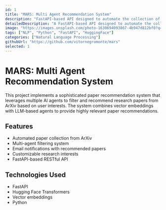 ```yaml
---
id: 1
title: "MARS: Multi Agent Recommendation System"
description: "FastAPI-based API designed to automate the collection of research papers from ArXiv."
detailedDescription: "A FastAPI-based API designed to automate the collection of research papers from ArXiv, use LLM-based agents to review and filter the papers, and then send selected results directly to your email. The system uses a combination of vector embeddings and LLM agents to find the most relevant papers based on your research interests."
image: "https://images.unsplash.com/photo-1630694093867-4b947d812bf0?q=80&auto=format&fit=crop&ixlib=rb-4.0.3&ixid=M3wxMjA3fDB8MHxwaG90by1wYWdlfHx8fGVufDB8fHx8fA%3D%3D"
tags: ["NLP", "Python", "FastAPI", "HuggingFace"]
categories: ["Natural Language Processing"]
githubUrl: "https://github.com/vitornegromonte/mars"
selected: 1
---
```


# MARS: Multi Agent Recommendation System

This project implements a sophisticated paper recommendation system that leverages multiple AI agents to filter and recommend research papers from ArXiv based on user interests. The system combines vector embeddings with LLM-based agents to provide highly relevant paper recommendations.

## Features

- Automated paper collection from ArXiv
- Multi-agent filtering system
- Email notifications with recommended papers
- Customizable research interests
- FastAPI-based RESTful API

## Technologies Used

- FastAPI
- Hugging Face Transformers
- Vector embeddings
- Python